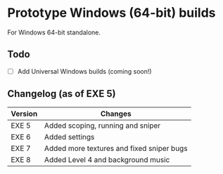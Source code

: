 # Prototype Windows (64-bit) builds

For Windows 64-bit standalone.

## Todo

- [ ] Add Universal Windows builds (coming soon!)

## Changelog (as of EXE 5)

Version | Changes
------- | -------
EXE 5 | Added scoping, running and sniper
EXE 6 | Added settings
EXE 7 | Added more textures and fixed sniper bugs
EXE 8 | Added Level 4 and background music
